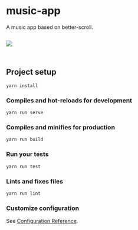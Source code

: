 # music-app

A music app based on better-scroll.

![![](F:\old\nodejs\music-app\src\pics\1.PNG)](F:\old\nodejs\music-app\src\pics\1.PNG)

![](F:\old\nodejs\music-app\src\pics\2.PNG)

![![](F:\old\nodejs\music-app\src\pics\3.PNG)](F:\old\nodejs\music-app\src\pics\4.PNG)

![![](F:\old\nodejs\music-app\src\pics\3.PNG)](F:\old\nodejs\music-app\src\pics\5.PNG)

## Project setup

```
yarn install
```

### Compiles and hot-reloads for development

```
yarn run serve
```

### Compiles and minifies for production

```
yarn run build
```

### Run your tests

```
yarn run test
```

### Lints and fixes files

```
yarn run lint
```

### Customize configuration

See [Configuration Reference](https://cli.vuejs.org/config/).
